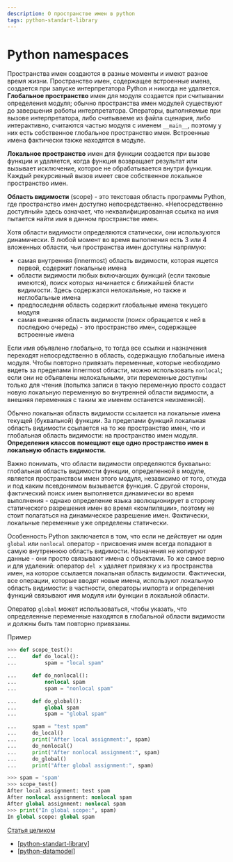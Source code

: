 ```yaml
---
description: О пространстве имен в python
tags: python-standart-library
---
```

# Python namespaces

Пространства имен создаются в разные моменты и имеют разное время жизни. Пространство имен, содержащее встроенные имена, создается при запуске интерпретатора Python и никогда не удаляется. **Глобальное пространство** имен для модуля создается при считывании определения модуля; обычно пространства имен модулей существуют до завершения работы интерпретатора. Операторы, выполняемые при вызове интерпретатора, либо считываеме из файла сценария, либо интерактивно, считаются частью модуля с именем `__main__`, поэтому у них есть собственное глобальное пространство имен. Встроенные имена фактически также находятся в модуле.

**Локальное пространство** имен для функции создается при вызове функции и удаляется, когда функция возвращает результат или вызывает исключение, которое не обрабатывается внутри функции. Каждый рекурсивный вызов имеет свое собственное локальное пространство имен.

**Область видимости** (scope) - это текстовая область программы Python, где пространство имен доступно непосредственно. «Непосредственно доступный» здесь означает, что неквалифицированная ссылка на имя пытается найти имя в данном пространстве имен.

Хотя области видимости определяются статически, они используются динамически. В любой момент во время выполнения есть 3 или 4 вложенных области, чьи пространства имен доступны напрямую:

- самая внутренняя (innermost) область видимости, которая ищется первой, содержит локальные имена
- области видимости любых включающих функций (если таковые имеются), поиск которых начинается с ближайшей бласти видимости. Здесь содержатся нелокальные, но также и неглобальные имена
- предпоследняя область содержит глобальные имена текущего модуля
- самая внешняя область видимости (поиск обращается к ней в последюю очередь) - это пространство имен, содержащее встроенные имена

Если имя объявлено глобально, то тогда все ссылки и назначения переходят непосредственно в область, содержащую глобальные имена модуля. Чтобы повторно привязать переменные, которые необходимо видеть за пределами innermost области, можно использовать `nonlocal`; если они не объявлены нелокальными, эти переменные доступны только для чтения (попытка записи в такую переменную просто создаст новую локальную переменную во внутренней области видимости, а внешняя переменная с таким же именем останется неизменной).

Обычно локальная область видимости ссылается на локальные имена текущей (буквальной) функции. За пределами функций локальная область видимости ссылается на то же пространство имен, что и глобальная область видимости: на пространство имен модуля. **Определения классов помещают еще одно пространство имен в локальную область видимости.**

Важно понимать, что области видимости определяются буквально: глобальная область видимости функции, определенной в модуле, является пространством имен этого модуля, независимо от того, откуда и под каким псевдонимом вызывается функция. С другой стороны, фактический поиск имен выполняется динамически во время выполнения - однако определение языка эволюционирует в сторону статического разрешения имен во время «компиляции», поэтому не стоит полагаться на динамическое разрешение имен. Фактически, локальные переменные уже определены статически.

Особенность Python заключается в том, что если не действует ни один `global` или `nonlocal` оператор - присвоения имен всегда попадают в самую внутреннюю область видимости. Назначения не копируют данные - они просто связывают имена с объектами. То же самое верно и для удалений: оператор `del x` удаляет привязку x из пространства имен, на которое ссылается локальная область видимости. Фактически, все операции, которые вводят новые имена, используют локальную область видимости: в частности, операторы импорта и определения функций связывают имя модуля или функции в локальной области.

Оператор `global` может использоваться, чтобы указать, что определенные переменные находятся в глобальной области видимости и должны быть там повторно привязаны.

Пример

```python
>>> def scope_test():
...     def do_local():
...         spam = "local spam"

...     def do_nonlocal():
...         nonlocal spam
...         spam = "nonlocal spam"

...     def do_global():
...         global spam
...         spam = "global spam"

...     spam = "test spam"
...     do_local()
...     print("After local assignment:", spam)
...     do_nonlocal()
...     print("After nonlocal assignment:", spam)
...     do_global()
...     print("After global assignment:", spam)

>>> spam = 'spam'
>>> scope_test()
After local assignment: test spam
After nonlocal assignment: nonlocal spam
After global assignment: nonlocal spam
>>> print("In global scope:", spam)
In global scope: global spam
```

[Статья целиком](https://docs.python.org/3/tutorial/classes.html#a-word-about-names-and-objects)

- [[python-standart-library]]
- [[python-datamodel]]

[//begin]: # "Autogenerated link references for markdown compatibility"
[python-standart-library]: ../lists/python-standart-library "Стандартная библиотека python и полезные ресурсы"
[python-datamodel]: ../lists/python-datamodel "Python datamodel"
[//end]: # "Autogenerated link references"